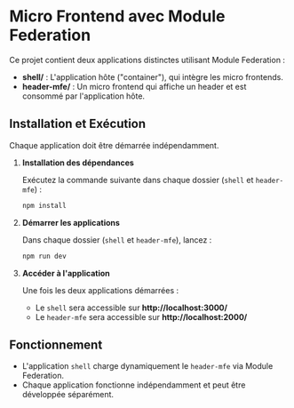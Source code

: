 # Micro Frontend avec Module Federation

Ce projet contient deux applications distinctes utilisant Module Federation :

- **shell/** : L'application hôte ("container"), qui intègre les micro frontends.
- **header-mfe/** : Un micro frontend qui affiche un header et est consommé par l'application hôte.

## Installation et Exécution

Chaque application doit être démarrée indépendamment.

1. **Installation des dépendances**
   
   Exécutez la commande suivante dans chaque dossier (`shell` et `header-mfe`) :
   ```sh
   npm install
   ```

2. **Démarrer les applications**
   
   Dans chaque dossier (`shell` et `header-mfe`), lancez :
   ```sh
   npm run dev
   ```

3. **Accéder à l'application**
   
   Une fois les deux applications démarrées :
   - Le `shell` sera accessible sur **http://localhost:3000/**
   - Le `header-mfe` sera accessible sur **http://localhost:2000/**

## Fonctionnement

- L'application `shell` charge dynamiquement le `header-mfe` via Module Federation.
- Chaque application fonctionne indépendamment et peut être développée séparément.

